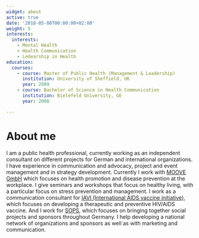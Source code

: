 ```yaml
---
widget: about
active: true
date: '2018-05-08T00:00:00+02:00'
weight: 5
interests:
  interests:
    - Mental Health
    - Health Communication
    - Ledearship in Health
education:
  courses:
    - course: Master of Public Health (Management & Leadership)
      institution: University of Sheffield, UK
      year: 2009
    - course: Bachelor of Science in Health Communication
      institution: Bielefeld University, GE
      year: 2008

---
```

# About me 
I am a public health professional, currently working as an independent consultant on different projects for German and international organizations. I have experience in communication and advocacy, project and event management and in strategy development. 
Currently I work with  [MOOVE GmbH](https://www.my-moove.de)  which focuses on health promotion and disease prevention at the workplace. I give seminars and workshops that focus on healthy living, with a particular focus on stress prevention and management.
I work as a communication consultant for [IAVI (International AIDS vaccine initiative)](https://www.iavi.org), which focuses on developing a therapeutic and preventive HIV/AIDS vaccine. 
And I work for [SOPS](https://sops.de), which focuses on bringing together social projects and sponsors throughout Germany. I help developing a national network of organizations and sponsors as well as with marketing and communication. 

